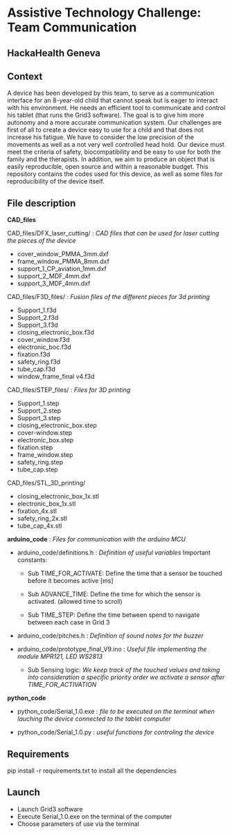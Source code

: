 
# Assistive Technology Challenge: Team Communication
## HackaHealth Geneva 

## Context 
A device  has been developed by this team, to serve as a communication interface for an 8-year-old child that cannot speak but is eager to interact with his environment. 
He needs an efficient tool to communicate and control his tablet (that runs the Grid3 software). 
The goal is to give him more autonomy and a more accurate communication system. 
Our challenges are first of all to create a device easy to use for a child and that does not increase his fatigue. 
We have to consider the low precision of the movements as well as a not very well controlled head hold. 
Our device must meet the criteria of safety, biocompatibility and be easy to use for both the family and the therapists. 
In addition, we aim to produce an object that is easily reproducible, open source and within a reasonable budget. 
This repository contains the codes used for this device, as well as some files for reproducibility of the device itself. 

## File description 
**CAD_files**

CAD_files/DFX_laser_cutting/ : *CAD files that can be used for laser cutting the pieces of the device*

- cover_window_PMMA_3mm.dxf
- frame_window_PMMA_8mm.dxf
- support_1_CP_aviation_1mm.dxf
- support_2_MDF_4mm.dxf
- support_3_MDF_4mm.dxf

 

CAD_files/F3D_files/ : *Fusion files of the different pieces for 3d printing*

- Support_1.f3d
- Support_2.f3d
- Support_3.f3d
- closing_electronic_box.f3d
- cover_window.f3d
- electronic_boc.f3d
- fixation.f3d
- safety_ring.f3d
- tube_cap.f3d
- window_frame_final v4.f3d


CAD_files/STEP_files/ : *Files for 3D printing*

- Support_1.step
- Support_2.step
- Support_3.step
- closing_electronic_box.step
- cover-window.step
- electronic_box.step
- fixation.step
- frame_window.step
- safety_ring.step
- tube_cap.step

CAD_files/STL_3D_printing/

- closing_electronic_box_1x.stl
- electronic_box_1x.stl
- fixation_4x.stl
- safety_ring_2x.stl
- tube_cap_4x.stl




**arduino_code**  : *Files for communication with the arduino MCU*

- arduino_code/definitions.h   : *Definition of useful variables*
                                 Important constants:
                                 
  - Sub TIME_FOR_ACTIVATE: Define the time that a sensor be touched before it becomes active [ms]
                                 
  - Sub ADVANCE_TIME: Define the time for which the sensor is activated. (allowed time to scroll)
                                 
  - Sub  TIME_STEP: Define the time between spend to navigate between each case in Grid 3

- arduino_code/pitches.h	:   *Definition of sound notes for the buzzer*

- arduino_code/prototype_final_V9.ino : *Useful file implementing the module MPR121, LED WS2813*

  - Sub Sensing logic:  *We keep track of the touched values and  taking into consideration a specific priority order we activate a sensor after TIME_FOR_ACTIVATION* 
    
                                  
                                  
                                                       



**python_code**

- python_code/Serial_1.0.exe  : *file to be executed on the terminal when lauching the device connected to the tablet computer*


- python_code/Serial_1.0.py   : *useful functions for controling the device*





## Requirements 
pip install -r requirements.txt to install all the dependencies

## Launch 
- Launch Grid3 software
- Execute Serial_1.0.exe on the terminal of the computer
- Choose parameters of use via the terminal 

